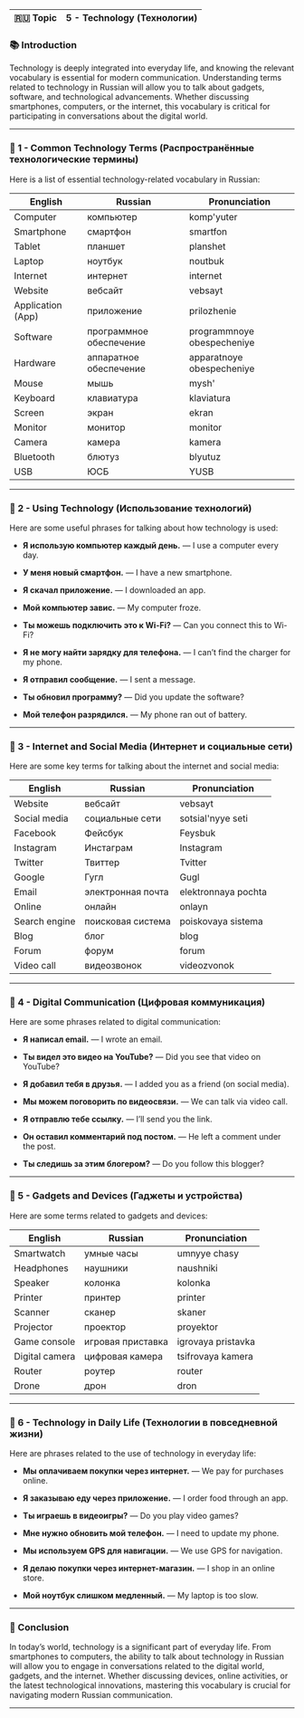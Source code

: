 
|🇷🇺 Topic|5 - Technology (Технологии)|
|---|---|

### 📚 Introduction

Technology is deeply integrated into everyday life, and knowing the relevant vocabulary is essential for modern communication. Understanding terms related to technology in Russian will allow you to talk about gadgets, software, and technological advancements. Whether discussing smartphones, computers, or the internet, this vocabulary is critical for participating in conversations about the digital world.

---

### 🔑 1 - Common Technology Terms (Распространённые технологические термины)

Here is a list of essential technology-related vocabulary in Russian:

|English|Russian|Pronunciation|
|---|---|---|
|Computer|компьютер|komp'yuter|
|Smartphone|смартфон|smartfon|
|Tablet|планшет|planshet|
|Laptop|ноутбук|noutbuk|
|Internet|интернет|internet|
|Website|вебсайт|vebsayt|
|Application (App)|приложение|prilozhenie|
|Software|программное обеспечение|programmnoye obespecheniye|
|Hardware|аппаратное обеспечение|apparatnoye obespecheniye|
|Mouse|мышь|mysh'|
|Keyboard|клавиатура|klaviatura|
|Screen|экран|ekran|
|Monitor|монитор|monitor|
|Camera|камера|kamera|
|Bluetooth|блютуз|blyutuz|
|USB|ЮСБ|YUSB|

---

### 🧪 2 - Using Technology (Использование технологий)

Here are some useful phrases for talking about how technology is used:

- **Я использую компьютер каждый день.** — I use a computer every day.
    
- **У меня новый смартфон.** — I have a new smartphone.
    
- **Я скачал приложение.** — I downloaded an app.
    
- **Мой компьютер завис.** — My computer froze.
    
- **Ты можешь подключить это к Wi-Fi?** — Can you connect this to Wi-Fi?
    
- **Я не могу найти зарядку для телефона.** — I can’t find the charger for my phone.
    
- **Я отправил сообщение.** — I sent a message.
    
- **Ты обновил программу?** — Did you update the software?
    
- **Мой телефон разрядился.** — My phone ran out of battery.
    

---

### 🧠 3 - Internet and Social Media (Интернет и социальные сети)

Here are some key terms for talking about the internet and social media:

|English|Russian|Pronunciation|
|---|---|---|
|Website|вебсайт|vebsayt|
|Social media|социальные сети|sotsial'nyye seti|
|Facebook|Фейсбук|Feysbuk|
|Instagram|Инстаграм|Instagram|
|Twitter|Твиттер|Tvitter|
|Google|Гугл|Gugl|
|Email|электронная почта|elektronnaya pochta|
|Online|онлайн|onlayn|
|Search engine|поисковая система|poiskovaya sistema|
|Blog|блог|blog|
|Forum|форум|forum|
|Video call|видеозвонок|videozvonok|

---

### 🧪 4 - Digital Communication (Цифровая коммуникация)

Here are some phrases related to digital communication:

- **Я написал email.** — I wrote an email.
    
- **Ты видел это видео на YouTube?** — Did you see that video on YouTube?
    
- **Я добавил тебя в друзья.** — I added you as a friend (on social media).
    
- **Мы можем поговорить по видеосвязи.** — We can talk via video call.
    
- **Я отправлю тебе ссылку.** — I’ll send you the link.
    
- **Он оставил комментарий под постом.** — He left a comment under the post.
    
- **Ты следишь за этим блогером?** — Do you follow this blogger?
    

---

### 🧠 5 - Gadgets and Devices (Гаджеты и устройства)

Here are some terms related to gadgets and devices:

|English|Russian|Pronunciation|
|---|---|---|
|Smartwatch|умные часы|umnyye chasy|
|Headphones|наушники|naushniki|
|Speaker|колонка|kolonka|
|Printer|принтер|printer|
|Scanner|сканер|skaner|
|Projector|проектор|proyektor|
|Game console|игровая приставка|igrovaya pristavka|
|Digital camera|цифровая камера|tsifrovaya kamera|
|Router|роутер|router|
|Drone|дрон|dron|

---

### 🧪 6 - Technology in Daily Life (Технологии в повседневной жизни)

Here are phrases related to the use of technology in everyday life:

- **Мы оплачиваем покупки через интернет.** — We pay for purchases online.
    
- **Я заказываю еду через приложение.** — I order food through an app.
    
- **Ты играешь в видеоигры?** — Do you play video games?
    
- **Мне нужно обновить мой телефон.** — I need to update my phone.
    
- **Мы используем GPS для навигации.** — We use GPS for navigation.
    
- **Я делаю покупки через интернет-магазин.** — I shop in an online store.
    
- **Мой ноутбук слишком медленный.** — My laptop is too slow.
    

---

### 🎯 Conclusion

In today’s world, technology is a significant part of everyday life. From smartphones to computers, the ability to talk about technology in Russian will allow you to engage in conversations related to the digital world, gadgets, and the internet. Whether discussing devices, online activities, or the latest technological innovations, mastering this vocabulary is crucial for navigating modern Russian communication.

---
